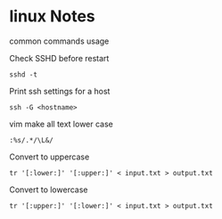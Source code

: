 # linux Notes
common commands usage


Check SSHD before restart
```
sshd -t
```
Print ssh settings for a host
```
ssh -G <hostname>
```

vim make all text lower case
```
:%s/.*/\L&/
```
Convert to uppercase
```
tr '[:lower:]' '[:upper:]' < input.txt > output.txt
```
Convert to lowercase
```
tr '[:upper:]' '[:lower:]' < input.txt > output.txt
```
